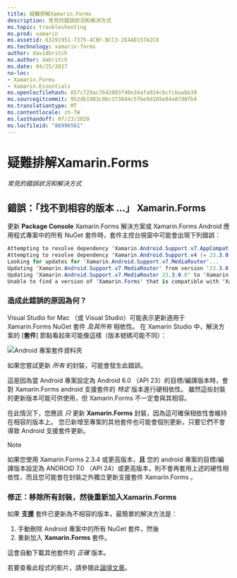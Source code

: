 ```yaml
---
title: 疑難排解Xamarin.Forms
description: 常見的錯誤狀況和解決方式
ms.topic: troubleshooting
ms.prod: xamarin
ms.assetid: 63291951-7375-4CBF-BCC3-2E4AD157A2C8
ms.technology: xamarin-forms
author: davidbritch
ms.author: dabritch
ms.date: 04/25/2017
no-loc:
- Xamarin.Forms
- Xamarin.Essentials
ms.openlocfilehash: 857c729ac7642003f40e34afa024c6cfcbaabb39
ms.sourcegitcommit: 952db1983c0bc373844c5fbe9d185e04a87d8fb4
ms.translationtype: MT
ms.contentlocale: zh-TW
ms.lasthandoff: 07/23/2020
ms.locfileid: "86996561"
---
```

# <a name="troubleshooting-no-locxamarinforms"></a>疑難排解Xamarin.Forms

_常見的錯誤狀況和解決方式_

## <a name="error-unable-to-find-a-version-of-no-locxamarinforms-compatible-with"></a>錯誤：「找不到相容的版本 ...」 Xamarin.Forms

更新 **Package Console** Xamarin.Forms 解決方案或 Xamarin.Forms Android 應用程式專案中的所有 NuGet 套件時，套件主控台視窗中可能會出現下列錯誤：

```csharp
Attempting to resolve dependency 'Xamarin.Android.Support.v7.AppCompat (= 23.3.0.0)'.
Attempting to resolve dependency 'Xamarin.Android.Support.v4 (= 23.3.0.0)'.
Looking for updates for 'Xamarin.Android.Support.v7.MediaRouter'...
Updating 'Xamarin.Android.Support.v7.MediaRouter' from version '23.3.0.0' to '23.3.1.0' in project 'Todo.Droid'.
Updating 'Xamarin.Android.Support.v7.MediaRouter 23.3.0.0' to 'Xamarin.Android.Support.v7.MediaRouter 23.3.1.0' failed.
Unable to find a version of 'Xamarin.Forms' that is compatible with 'Xamarin.Android.Support.v7.MediaRouter 23.3.0.0'.
```

### <a name="what-causes-this-error"></a>造成此錯誤的原因為何？

Visual Studio for Mac （或 Visual Studio）可能表示更新適用于 Xamarin.Forms NuGet 套件 *及其所有* 相依性。 在 Xamarin Studio 中，解決方案的 [**套件**] 節點看起來可能像這樣（版本號碼可能不同）：

![Android 專案套件資料夾](images/updates-available.png)

如果您嘗試更新 _所有_ 的封裝，可能會發生此錯誤。

這是因為當 Android 專案設定為 Android 6.0 （API 23）的目標/編譯版本時，會對 Xamarin.Forms android 支援套件的 *特定* 版本進行硬相依性。 雖然這些封裝的更新版本可能可供使用，但 Xamarin.Forms 不一定會與其相容。

在此情況下，您應該 _只_ 更新 **Xamarin.Forms** 封裝，因為這可確保相依性會維持在相容的版本上。 您已新增至專案的其他套件也可能會個別更新，只要它們不會導致 Android 支援套件更新。

> [!NOTE]
> 如果您使用 Xamarin.Forms 2.3.4 或更高版本，**且** 您的 android 專案的目標/編譯版本設定為 ANDROID 7.0 （API 24）或更高版本，則不會再套用上述的硬性相依性，而且您可能會在封裝之外獨立更新支援套件 Xamarin.Forms 。

### <a name="fix-remove-all-packages-and-re-add-no-locxamarinforms"></a>修正：移除所有封裝，然後重新加入Xamarin.Forms

如果 **支援** 套件已更新為不相容的版本，最簡單的解決方法是：

1. 手動刪除 Android 專案中的所有 NuGet 套件，然後
2. 重新加入 **Xamarin.Forms** 套件。

這會自動下載其他套件的 *正確* 版本。

若要查看此程式的影片，請參閱此[論壇文章](https://forums.xamarin.com/discussion/comment/170012/#Comment_170012)。
